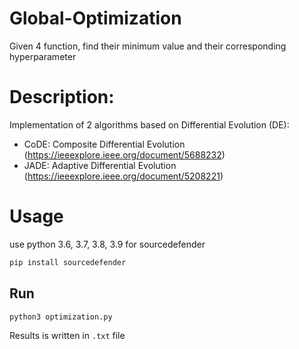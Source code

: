 # Global-Optimization
Given 4 function, find their minimum value and their corresponding hyperparameter

# Description:
Implementation of 2 algorithms based on Differential Evolution (DE):
- CoDE: Composite Differential Evolution (https://ieeexplore.ieee.org/document/5688232)
- JADE: Adaptive Differential Evolution (https://ieeexplore.ieee.org/document/5208221) 

# Usage
use python 3.6, 3.7, 3.8, 3.9 for sourcedefender

```bash
pip install sourcedefender
```

## Run
```bash
python3 optimization.py
```

Results is written in `.txt` file
